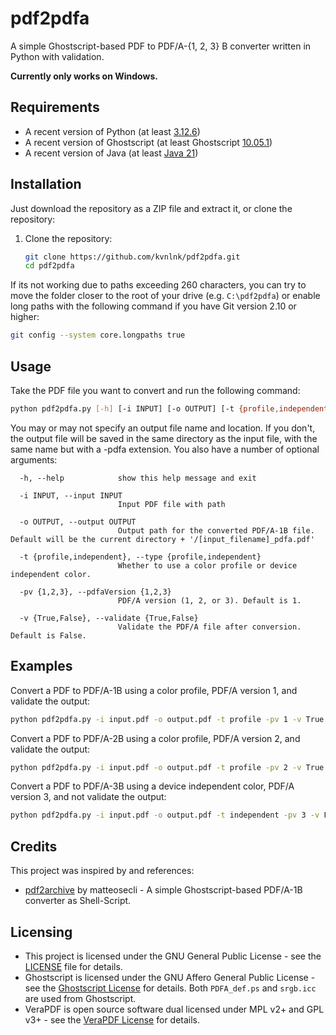 # pdf2pdfa
A simple Ghostscript-based PDF to PDF/A-{1, 2, 3} B converter written in Python with validation. 

**Currently only works on Windows.**

## Requirements

- A recent version of Python (at least [3.12.6](https://www.python.org/downloads/release/python-3126/))
- A recent version of Ghostscript (at least Ghostscript [10.05.1](https://www.ghostscript.com/releases/gsdnld.html))
- A recent version of Java (at least [Java 21](https://jdk.java.net/archive/))

## Installation
Just download the repository as a ZIP file and extract it, or clone the repository:
1. Clone the repository:
   ```bash
   git clone https://github.com/kvnlnk/pdf2pdfa.git
   cd pdf2pdfa
   ```
If its not working due to paths exceeding 260 characters, you can try to move the folder closer to the root of your drive (e.g. `C:\pdf2pdfa`) or enable long paths with the following command if you have Git version 2.10 or higher: 
   ```bash
  git config --system core.longpaths true
   ```
## Usage
Take the PDF file you want to convert and run the following command:
```bash
python pdf2pdfa.py [-h] [-i INPUT] [-o OUTPUT] [-t {profile,independent}] [-pv {1,2,3}] [-v {True,False}]
```
You may or may not specify an output file name and location. If you don't, the output file will be saved in the same directory as the input file, with the same name but with a -pdfa extension. You also have a number of optional arguments:
```
  -h, --help            show this help message and exit

  -i INPUT, --input INPUT
                        Input PDF file with path

  -o OUTPUT, --output OUTPUT
                        Output path for the converted PDF/A-1B file. Default will be the current directory + '/[input_filename]_pdfa.pdf'

  -t {profile,independent}, --type {profile,independent}
                        Whether to use a color profile or device independent color.

  -pv {1,2,3}, --pdfaVersion {1,2,3}
                        PDF/A version (1, 2, or 3). Default is 1.

  -v {True,False}, --validate {True,False}
                        Validate the PDF/A file after conversion.  Default is False.                 
```

## Examples
Convert a PDF to PDF/A-1B using a color profile, PDF/A version 1, and validate the output:
```bash
python pdf2pdfa.py -i input.pdf -o output.pdf -t profile -pv 1 -v True
```

Convert a PDF to PDF/A-2B using a color profile, PDF/A version 2, and validate the output:
```bash
python pdf2pdfa.py -i input.pdf -o output.pdf -t profile -pv 2 -v True
```

Convert a PDF to PDF/A-3B using a device independent color, PDF/A version 3, and not validate the output:
```bash
python pdf2pdfa.py -i input.pdf -o output.pdf -t independent -pv 3 -v False
```

## Credits

This project was inspired by and references:
- [pdf2archive](https://github.com/matteosecli/pdf2archive) by matteosecli - A simple Ghostscript-based PDF/A-1B converter as Shell-Script.


## Licensing

- This project is licensed under the GNU General Public License - see the [LICENSE](LICENSE) file for details. 
- Ghostscript is licensed under the GNU Affero General Public License - see the [Ghostscript License](https://artifex.com/licensing/gnu-agpl-v3) for details. Both `PDFA_def.ps` and `srgb.icc` are used from Ghostscript.
- VeraPDF is open source software dual licensed under MPL v2+ and GPL v3+ - see the [VeraPDF License](https://verapdf.org/home/) for details.
